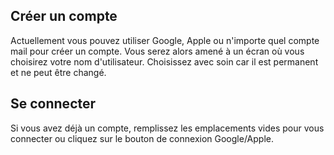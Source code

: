 ## Créer un compte

Actuellement vous pouvez utiliser Google, Apple ou n'importe quel compte mail pour créer un compte.
Vous serez alors amené à un écran où vous choisirez votre nom d'utilisateur. Choisissez avec soin car il est permanent et ne peut être changé.

## Se connecter

Si vous avez déjà un compte, remplissez les emplacements vides pour vous connecter ou cliquez sur le bouton de connexion Google/Apple.

